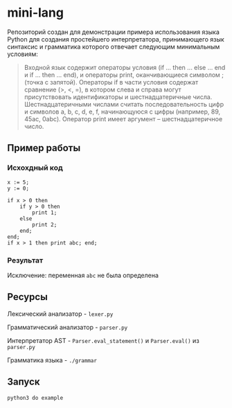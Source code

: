 # mini-lang
Репозиторий создан для демонстрации примера использования языка Python для создания
простейшего интерпретатора, принимающего язык синтаксис и грамматика которого
отвечает следующим минимальным условиям:

>Входной язык содержит операторы условия (if ... then ... else ... end и if ... then ... end), и операторы print,
оканчивающиеся символом ; (точка с запятой). Операторы if в части условия содержат сравнение (>, <, =),
в котором слева и справа могут присутствовать идентификаторы и шестнадцатеричные числа.
Шестнадцатеричными числами считать последовательность цифр и символов a, b, c, d, e, f, начинающуюся
с цифры (например, 89, 45ac, 0abc). Оператор print имеет аргумент – шестнадцатеричное число.

## Пример работы

### Исхохдный код

```
x := 5;
y := 0;

if x > 0 then
    if y > 0 then
        print 1;
    else
        print 2;
    end;
end;
if x > 1 then print abc; end;
```

### Результат
Исключение: переменная `abc` не была определена

## Ресурсы

Лексический анализатор - `lexer.py`

Грамматический анализатор - `parser.py`

Интерпретатор AST - `Parser.eval_statement()` и `Parser.eval()` из `parser.py`

Грамматика языка - `./grammar`

## Запуск

```
python3 do example
```
